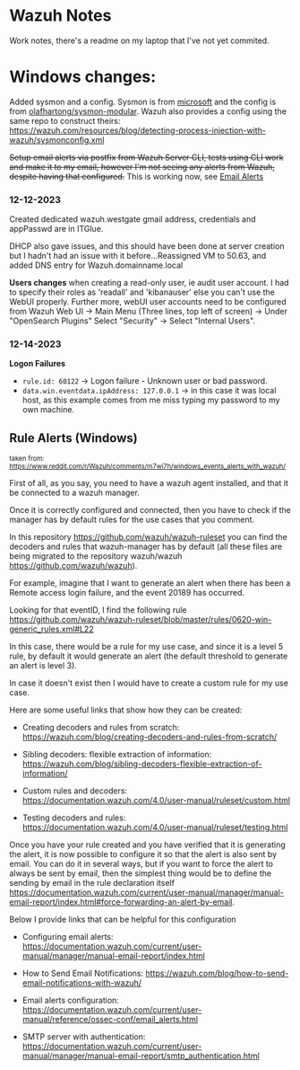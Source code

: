 # Wazuh Notes

Work notes, there's a readme on my laptop that I've not yet commited. 

# Windows changes: 

Added sysmon and a config. Sysmon is from [microsoft](https://learn.microsoft.com/en-us/sysinternals/downloads/sysmon) and the config is from [olafhartong/sysmon-modular](https://github.com/olafhartong/sysmon-modular). Wazuh also provides a config using the same repo to construct theirs: https://wazuh.com/resources/blog/detecting-process-injection-with-wazuh/sysmonconfig.xml

~~Setup email alerts via postfix from Wazuh Server CLI, tests using CLI work and make it to my email, however I'm not seeing any alerts from Wazuh, despite having that configured.~~ This is working now, see [Email Alerts](./Email_Alerts.md)

### 12-12-2023

Created dedicated wazuh.westgate gmail address, credentials and appPasswd are in ITGlue. 

DHCP also gave issues, and this should have been done at server creation but I hadn't had an issue with it before...Reassigned VM to 50.63, and added DNS entry for Wazuh.domainname.local

**Users changes** when creating a read-only user, ie audit user account. I had to specify their roles as 'readall' and 'kibanauser' else you can't use the WebUI properly. Further more, webUI user accounts need to be configured from Wazuh Web UI -> Main Menu (Three lines, top left of screen) -> Under "OpenSearch Plugins" Select "Security" -> Select "Internal Users". 

### 12-14-2023

**Logon Failures**  
- `rule.id: 60122` -> Logon failure - Unknown user or bad password.  
- `data.win.eventdata.ipAddress: 127.0.0.1` -> in this case it was local host, as this example comes from me miss typing my password to my own machine.  

## Rule Alerts (Windows)

<sub>taken from: https://www.reddit.com/r/Wazuh/comments/m7wi7h/windows_events_alerts_with_wazuh/</sub>

First of all, as you say, you need to have a wazuh agent installed, and that it be connected to a wazuh manager.

Once it is correctly configured and connected, then you have to check if the manager has by default rules for the use cases that you comment.

In this repository https://github.com/wazuh/wazuh-ruleset you can find the decoders and rules that wazuh-manager has by default (all these files are being migrated to the repository wazuh/wazuh https://github.com/wazuh/wazuh).

For example, imagine that I want to generate an alert when there has been a Remote access login failure, and the event 20189 has occurred.

Looking for that eventID, I find the following rule https://github.com/wazuh/wazuh-ruleset/blob/master/rules/0620-win-generic_rules.xml#L22

In this case, there would be a rule for my use case, and since it is a level 5 rule, by default it would generate an alert (the default threshold to generate an alert is level 3).

In case it doesn't exist then I would have to create a custom rule for my use case.

Here are some useful links that show how they can be created:

- Creating decoders and rules from scratch: https://wazuh.com/blog/creating-decoders-and-rules-from-scratch/

- Sibling decoders: flexible extraction of information: https://wazuh.com/blog/sibling-decoders-flexible-extraction-of-information/

- Custom rules and decoders: https://documentation.wazuh.com/4.0/user-manual/ruleset/custom.html

- Testing decoders and rules: https://documentation.wazuh.com/4.0/user-manual/ruleset/testing.html

Once you have your rule created and you have verified that it is generating the alert, it is now possible to configure it so that the alert is also sent by email. You can do it in several ways, but if you want to force the alert to always be sent by email, then the simplest thing would be to define the sending by email in the rule declaration itself https://documentation.wazuh.com/current/user-manual/manager/manual-email-report/index.html#force-forwarding-an-alert-by-email.

Below I provide links that can be helpful for this configuration

- Configuring email alerts: https://documentation.wazuh.com/current/user-manual/manager/manual-email-report/index.html

- How to Send Email Notifications: https://wazuh.com/blog/how-to-send-email-notifications-with-wazuh/

- Email alerts configuration: https://documentation.wazuh.com/current/user-manual/reference/ossec-conf/email_alerts.html

- SMTP server with authentication: https://documentation.wazuh.com/current/user-manual/manager/manual-email-report/smtp_authentication.html


